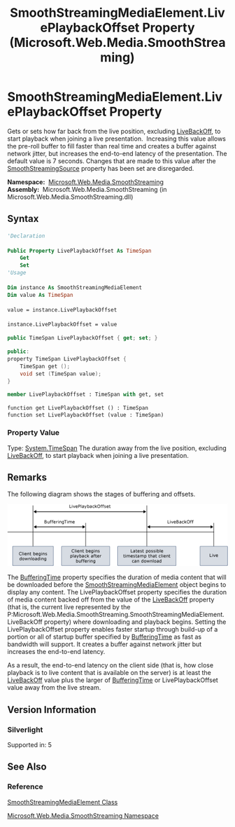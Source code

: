 ﻿---
title: SmoothStreamingMediaElement.LivePlaybackOffset Property (Microsoft.Web.Media.SmoothStreaming)
TOCTitle: LivePlaybackOffset Property
ms:assetid: P:Microsoft.Web.Media.SmoothStreaming.SmoothStreamingMediaElement.LivePlaybackOffset
ms:mtpsurl: https://msdn.microsoft.com/en-us/library/microsoft.web.media.smoothstreaming.smoothstreamingmediaelement.liveplaybackoffset(v=VS.95)
ms:contentKeyID: 46307829
ms.date: 05/31/2012
mtps_version: v=VS.95
f1_keywords:
- Microsoft.Web.Media.SmoothStreaming.SmoothStreamingMediaElement.get_LivePlaybackOffset
- Microsoft.Web.Media.SmoothStreaming.SmoothStreamingMediaElement.LivePlaybackOffset
- Microsoft.Web.Media.SmoothStreaming.SmoothStreamingMediaElement.set_LivePlaybackOffset
dev_langs:
- csharp
- jscript
- vb
- FSharp
- cpp
api_location:
- Microsoft.Web.Media.SmoothStreaming.dll
api_name:
- Microsoft.Web.Media.SmoothStreaming.SmoothStreamingMediaElement.get_LivePlaybackOffset
- Microsoft.Web.Media.SmoothStreaming.SmoothStreamingMediaElement.LivePlaybackOffset
- Microsoft.Web.Media.SmoothStreaming.SmoothStreamingMediaElement.set_LivePlaybackOffset
api_type:
- Managed
topic_type:
- apiref
- kbSyntax
product_family_name: VS
ROBOTS: INDEX,FOLLOW
---

# SmoothStreamingMediaElement.LivePlaybackOffset Property

Gets or sets how far back from the live position, excluding [LiveBackOff](smoothstreamingmediaelement-livebackoff-property-microsoft-web-media-smoothstreaming_1.md), to start playback when joining a live presentation.  Increasing this value allows the pre-roll buffer to fill faster than real time and creates a buffer against network jitter, but increases the end-to-end latency of the presentation. The default value is 7 seconds. Changes that are made to this value after the [SmoothStreamingSource](smoothstreamingmediaelement-smoothstreamingsource-property-microsoft-web-media-smoothstreaming_1.md) property has been set are disregarded.

**Namespace:**  [Microsoft.Web.Media.SmoothStreaming](microsoft-web-media-smoothstreaming-namespace_1.md)  
**Assembly:**  Microsoft.Web.Media.SmoothStreaming (in Microsoft.Web.Media.SmoothStreaming.dll)

## Syntax

```vb
'Declaration

Public Property LivePlaybackOffset As TimeSpan
    Get
    Set
'Usage

Dim instance As SmoothStreamingMediaElement
Dim value As TimeSpan

value = instance.LivePlaybackOffset

instance.LivePlaybackOffset = value
```

```csharp
public TimeSpan LivePlaybackOffset { get; set; }
```

```cpp
public:
property TimeSpan LivePlaybackOffset {
    TimeSpan get ();
    void set (TimeSpan value);
}
```

``` fsharp
member LivePlaybackOffset : TimeSpan with get, set
```

```jscript
function get LivePlaybackOffset () : TimeSpan
function set LivePlaybackOffset (value : TimeSpan)
```

### Property Value

Type: [System.TimeSpan](https://msdn.microsoft.com/library/269ew577\(v=vs.95\))  
The duration away from the live position, excluding [LiveBackOff](smoothstreamingmediaelement-livebackoff-property-microsoft-web-media-smoothstreaming_1.md), to start playback when joining a live presentation.

## Remarks

The following diagram shows the stages of buffering and offsets.

![Smooth Streaming Offsets](images/Gg507677.SmoothStreamingOffsets(en-us,VS.90).png "Smooth Streaming Offsets")

The [BufferingTime](smoothstreamingmediaelement-bufferingtime-property-microsoft-web-media-smoothstreaming_1.md) property specifies the duration of media content that will be downloaded before the [SmoothStreamingMediaElement](smoothstreamingmediaelement-class-microsoft-web-media-smoothstreaming_1.md) object begins to display any content. The LivePlaybackOffset property specifies the duration of media content backed off from the value of the [LiveBackOff](smoothstreamingmediaelement-livebackoff-property-microsoft-web-media-smoothstreaming_1.md) property (that is, the current live represented by the P:Microsoft.Web.Media.SmoothStreaming.SmoothStreamingMediaElement.LiveBackOff property) where downloading and playback begins. Setting the LivePlaybackOffset property enables faster startup through build-up of a portion or all of startup buffer specified by [BufferingTime](smoothstreamingmediaelement-bufferingtime-property-microsoft-web-media-smoothstreaming_1.md) as fast as bandwidth will support. It creates a buffer against network jitter but increases the end-to-end latency.

As a result, the end-to-end latency on the client side (that is, how close playback is to live content that is available on the server) is at least the [LiveBackOff](smoothstreamingmediaelement-livebackoff-property-microsoft-web-media-smoothstreaming_1.md) value plus the larger of [BufferingTime](smoothstreamingmediaelement-bufferingtime-property-microsoft-web-media-smoothstreaming_1.md) or LivePlaybackOffset value away from the live stream.

## Version Information

### Silverlight

Supported in: 5  

## See Also

### Reference

[SmoothStreamingMediaElement Class](smoothstreamingmediaelement-class-microsoft-web-media-smoothstreaming_1.md)

[Microsoft.Web.Media.SmoothStreaming Namespace](microsoft-web-media-smoothstreaming-namespace_1.md)

